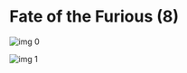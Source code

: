 # Fate of the Furious (8)

![img 0](https://i.imgur.com/5wa59tv.jpg)

![img 1](https://i.imgur.com/dXYGmnR.jpg)

